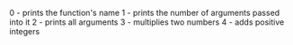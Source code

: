0 - prints the function's name
1 - prints the number of arguments passed into it
2 - prints all arguments
3 - multiplies two numbers
4 - adds positive integers